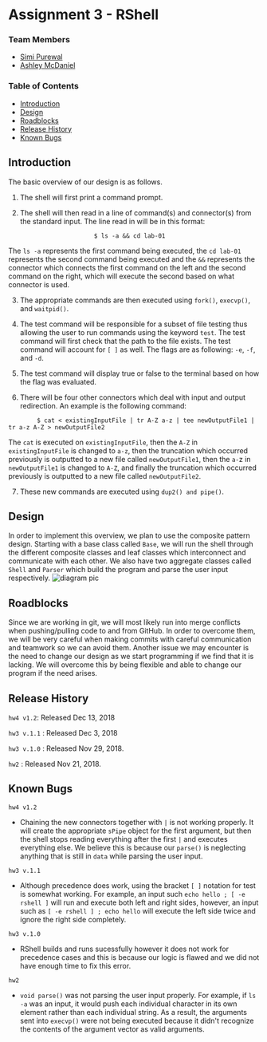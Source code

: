 # Assignment 3 - RShell
### Team Members
- [Simi Purewal](https://github.com/spure02)
- [Ashley McDaniel](https://github.com/ASHTM15)

### Table of Contents
- [Introduction](#introduction)
- [Design](#design)
- [Roadblocks](#roadblocks)
- [Release History](#release-history)
- [Known Bugs](#known-bugs)

## Introduction
The basic overview of our design is as follows.

1. The shell will first print a command prompt.

2. The shell will then read in a line of command(s) and connector(s) from the standard input. The line read in will be in this format:

```
						$ ls -a && cd lab-01
```
							
The `ls -a` represents the first command being executed, the `cd lab-01` represents the second command being executed and the `&&` represents the connector which connects the first command on the left and the second command on the right, which will execute the second based on what connector is used.

3. The appropriate commands are then executed using `fork()`, `execvp()`, and `waitpid()`.

4. The test command will be responsible for a subset of file testing thus allowing the user to run commands using the keyword `test`. The test command will first check that the path to the file exists. The test command will account for `[ ]` as well. The flags are as following: `-e`, `-f`, and `-d`. 

5. The test command will display true or false to the terminal based on how the flag was evaluated.

6. There will be four other connectors which deal with input and output redirection. An example is the following command:

```
		$ cat < existingInputFile | tr A-Z a-z | tee newOutputFile1 | tr a-z A-Z > newOutputFile2
```
The `cat` is executed on `existingInputFile`, then the `A-Z` in `existingInputFile` is changed to `a-z`, then the truncation which occurred previously is outputted to a new file called `newOutputFile1`, then the `a-`z in `newOutputFile1` is changed to `A-Z`, and finally the truncation which occurred previously is outputted to a new file called `newOutputFile2`.

7. These new commands are executed using `dup2() and pipe()`.

## Design
In order to implement this overview, we plan to use the composite pattern design. Starting with a base class called `Base`, we will run the shell through the different composite classes and leaf classes which interconnect and communicate with each other. We also have two aggregate classes called `Shell` and `Parser` which build the program and parse the user input respectively.
![diagram pic](https://i.imgur.com/g0PTnMv.png)

## Roadblocks
Since we are working in git, we will most likely run into merge conflicts when pushing/pulling code to and from GitHub. In order to overcome them, we will be very careful when making commits with careful communication and teamwork so we can avoid them. Another issue we may encounter is the need to change our design as we start programming if we find that it is lacking. We will overcome this by being flexible and able to change our program if the need arises.

## Release History
`hw4 v1.2`: Released Dec 13, 2018

`hw3 v.1.1` : Released Dec 3, 2018

`hw3 v.1.0` : Released Nov 29, 2018.

`hw2` : Released Nov 21, 2018.

## Known Bugs
`hw4 v1.2`
- Chaining the new connectors together with `|` is not working properly. It will create the appropriate `sPipe` object for the first argument, but then the shell stops reading everything after the first `|` and executes everything else. We believe this is because our `parse()` is neglecting anything that is still in `data` while parsing the user input. 

`hw3 v.1.1`
- Although precedence does work, using the bracket `[ ]` notation for test is somewhat working. For example, an input such `echo hello ; [ -e rshell ]` will run and execute both left and right sides, however, an input such as `[ -e rshell ] ; echo hello` will execute the left side twice and ignore the right side completely.

`hw3 v.1.0`
- RShell builds and runs sucessfully however it does not work for precedence cases and this is because our logic is flawed and we did not have enough time to fix this error.

`hw2`
- `void parse()` was not parsing the user input properly. For example, if `ls -a` was an input, it would push each individual character in its own element rather than each individual string. As a result, the arguments sent into `execvp()` were not being executed because it didn't recognize the contents of the argument vector as valid arguments.
